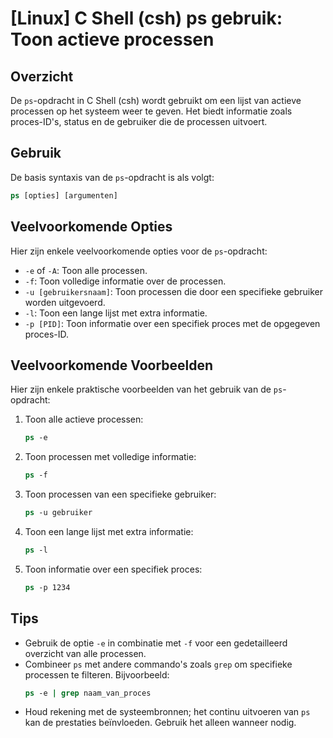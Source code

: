 # [Linux] C Shell (csh) ps gebruik: Toon actieve processen

## Overzicht
De `ps`-opdracht in C Shell (csh) wordt gebruikt om een lijst van actieve processen op het systeem weer te geven. Het biedt informatie zoals proces-ID's, status en de gebruiker die de processen uitvoert.

## Gebruik
De basis syntaxis van de `ps`-opdracht is als volgt:

```csh
ps [opties] [argumenten]
```

## Veelvoorkomende Opties
Hier zijn enkele veelvoorkomende opties voor de `ps`-opdracht:

- `-e` of `-A`: Toon alle processen.
- `-f`: Toon volledige informatie over de processen.
- `-u [gebruikersnaam]`: Toon processen die door een specifieke gebruiker worden uitgevoerd.
- `-l`: Toon een lange lijst met extra informatie.
- `-p [PID]`: Toon informatie over een specifiek proces met de opgegeven proces-ID.

## Veelvoorkomende Voorbeelden

Hier zijn enkele praktische voorbeelden van het gebruik van de `ps`-opdracht:

1. Toon alle actieve processen:
   ```csh
   ps -e
   ```

2. Toon processen met volledige informatie:
   ```csh
   ps -f
   ```

3. Toon processen van een specifieke gebruiker:
   ```csh
   ps -u gebruiker
   ```

4. Toon een lange lijst met extra informatie:
   ```csh
   ps -l
   ```

5. Toon informatie over een specifiek proces:
   ```csh
   ps -p 1234
   ```

## Tips
- Gebruik de optie `-e` in combinatie met `-f` voor een gedetailleerd overzicht van alle processen.
- Combineer `ps` met andere commando's zoals `grep` om specifieke processen te filteren. Bijvoorbeeld:
  ```csh
  ps -e | grep naam_van_proces
  ```
- Houd rekening met de systeembronnen; het continu uitvoeren van `ps` kan de prestaties beïnvloeden. Gebruik het alleen wanneer nodig.
